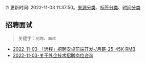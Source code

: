 :alarm_clock: 更新时间: 2022-11-03 11:37:50。[来源分类](../README.md)、[标签分类](../TAGS.md)、[时间分类](../TIMELINE.md)

## 招聘面试


> 关键字：`招聘`、`面试`



- [2022-11-03-「远程」招聘安卓前端开发-/月薪-25-45K-RMB](https://www.v2ex.com/t/892434) 
- [2022-11-03-关于外企技术招聘岗位咨询](https://www.v2ex.com/t/892430) 